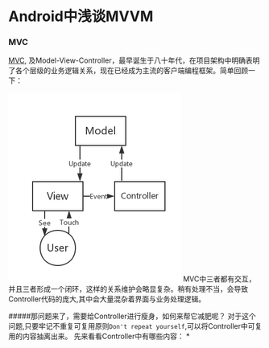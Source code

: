 # Android中浅谈MVVM


### MVC
[MVC](https://en.wikipedia.org/wiki/Model%E2%80%93view%E2%80%93controller), 及Model-View-Controller，最早诞生于八十年代，在项目架构中明确表明了各个层级的业务逻辑关系，现在已经成为主流的客户端编程框架。简单回顾一下：

![mvc](../res/chapter1/1-1.png)
MVC中三者都有交互，并且三者形成一个闭环，这样的关系维护会略显复杂。稍有处理不当，会导致Controller代码的庞大,其中会大量混杂着界面与业务处理逻辑。

#####那问题来了，需要给Controller进行瘦身，如何来帮它减肥呢？
对于这个问题,只要牢记不重复可复用原则```Don't repeat yourself```,可以将Controller中可复用的内容抽离出来。
先来看看Controller中有哪些内容：
* 





